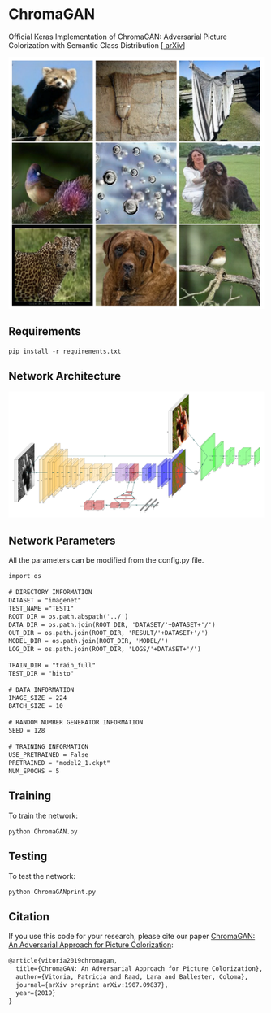 # ChromaGAN
Official Keras Implementation of ChromaGAN: Adversarial Picture Colorization with Semantic Class Distribution [<a href="https://arxiv.org/pdf/1907.09837.pdf"> arXiv</a>]


<p align="center">
  <img width="600" src="Figures/Results.png?raw=true">
</p>


## Requirements
```
pip install -r requirements.txt
```

## Network Architecture
[<img width="900" src="Figures/ColorizationModel.png?raw=true">](Figures/ColorizationModel.png?raw=true)

## Network Parameters
All the parameters can be modified from the config.py file.
```
import os

# DIRECTORY INFORMATION
DATASET = "imagenet"
TEST_NAME ="TEST1"
ROOT_DIR = os.path.abspath('../')
DATA_DIR = os.path.join(ROOT_DIR, 'DATASET/'+DATASET+'/')
OUT_DIR = os.path.join(ROOT_DIR, 'RESULT/'+DATASET+'/')
MODEL_DIR = os.path.join(ROOT_DIR, 'MODEL/')
LOG_DIR = os.path.join(ROOT_DIR, 'LOGS/'+DATASET+'/')

TRAIN_DIR = "train_full"
TEST_DIR = "histo"

# DATA INFORMATION
IMAGE_SIZE = 224
BATCH_SIZE = 10

# RANDOM NUMBER GENERATOR INFORMATION
SEED = 128

# TRAINING INFORMATION
USE_PRETRAINED = False
PRETRAINED = "model2_1.ckpt"
NUM_EPOCHS = 5
  ```

## Training
To train the network:
```
python ChromaGAN.py
  ```
  
  ## Testing
To test the network:
```
python ChromaGANprint.py
```

    
## Citation
If you use this code for your research, please cite our paper <a href="https://arxiv.org/pdf/1907.09837.pdf"> ChromaGAN: An Adversarial Approach for Picture Colorization</a>:

```
@article{vitoria2019chromagan,
  title={ChromaGAN: An Adversarial Approach for Picture Colorization},
  author={Vitoria, Patricia and Raad, Lara and Ballester, Coloma},
  journal={arXiv preprint arXiv:1907.09837},
  year={2019}
}
```
